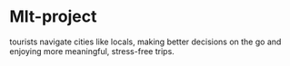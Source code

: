 # Mlt-project
 tourists navigate cities like locals, making better decisions on the go and enjoying more meaningful, stress-free trips.
